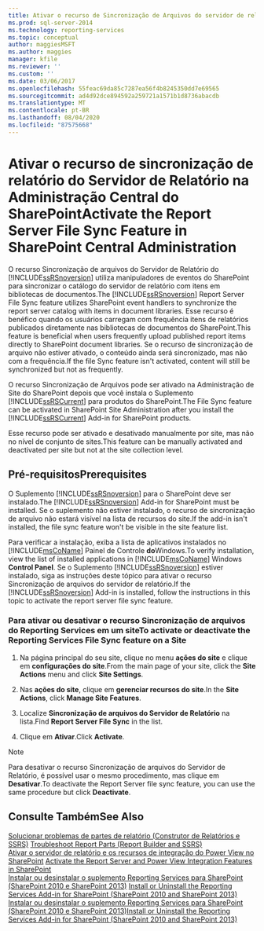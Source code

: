 ```yaml
---
title: Ativar o recurso de Sincronização de Arquivos do servidor de relatório na administração central do SharePoint | Microsoft Docs
ms.prod: sql-server-2014
ms.technology: reporting-services
ms.topic: conceptual
author: maggiesMSFT
ms.author: maggies
manager: kfile
ms.reviewer: ''
ms.custom: ''
ms.date: 03/06/2017
ms.openlocfilehash: 55feac69da85c7287ea56f4b8245350dd7e69565
ms.sourcegitcommit: ad4d92dce894592a259721a1571b1d8736abacdb
ms.translationtype: MT
ms.contentlocale: pt-BR
ms.lasthandoff: 08/04/2020
ms.locfileid: "87575668"
---
```

# <a name="activate-the-report-server-file-sync-feature-in-sharepoint-central-administration"></a><span data-ttu-id="e1a7e-102">Ativar o recurso de sincronização de relatório do Servidor de Relatório na Administração Central do SharePoint</span><span class="sxs-lookup"><span data-stu-id="e1a7e-102">Activate the Report Server File Sync Feature in SharePoint Central Administration</span></span>

<span data-ttu-id="e1a7e-103">O recurso Sincronização de arquivos do Servidor de Relatório do [!INCLUDE[ssRSnoversion](../includes/ssrsnoversion-md.md)] utiliza manipuladores de eventos do SharePoint para sincronizar o catálogo do servidor de relatório com itens em bibliotecas de documentos.</span><span class="sxs-lookup"><span data-stu-id="e1a7e-103">The [!INCLUDE[ssRSnoversion](../includes/ssrsnoversion-md.md)] Report Server File Sync feature utilizes SharePoint event handlers to synchronize the report server catalog with items in document libraries.</span></span> <span data-ttu-id="e1a7e-104">Esse recurso é benéfico quando os usuários carregam com frequência itens de relatórios publicados diretamente nas bibliotecas de documentos do SharePoint.</span><span class="sxs-lookup"><span data-stu-id="e1a7e-104">This feature is beneficial when users frequently upload published report items directly to SharePoint document libraries.</span></span> <span data-ttu-id="e1a7e-105">Se o recurso de sincronização de arquivo não estiver ativado, o conteúdo ainda será sincronizado, mas não com a frequência.</span><span class="sxs-lookup"><span data-stu-id="e1a7e-105">If the file Sync feature isn't activated, content will still be synchronized but not as frequently.</span></span>  
  
<span data-ttu-id="e1a7e-106">O recurso Sincronização de Arquivos pode ser ativado na Administração de Site do SharePoint depois que você instala o Suplemento [!INCLUDE[ssRSCurrent](../includes/ssrscurrent-md.md)] para produtos do SharePoint.</span><span class="sxs-lookup"><span data-stu-id="e1a7e-106">The File Sync feature can be activated in SharePoint Site Administration after you install the [!INCLUDE[ssRSCurrent](../includes/ssrscurrent-md.md)] Add-in for SharePoint products.</span></span>  
  
<span data-ttu-id="e1a7e-107">Esse recurso pode ser ativado e desativado manualmente por site, mas não no nível de conjunto de sites.</span><span class="sxs-lookup"><span data-stu-id="e1a7e-107">This feature can be manually activated and deactivated per site but not at the site collection level.</span></span>  
  
## <a name="prerequisites"></a><span data-ttu-id="e1a7e-108">Pré-requisitos</span><span class="sxs-lookup"><span data-stu-id="e1a7e-108">Prerequisites</span></span>  
 <span data-ttu-id="e1a7e-109">O Suplemento [!INCLUDE[ssRSnoversion](../includes/ssrsnoversion-md.md)] para o SharePoint deve ser instalado.</span><span class="sxs-lookup"><span data-stu-id="e1a7e-109">The [!INCLUDE[ssRSnoversion](../includes/ssrsnoversion-md.md)] Add-in for SharePoint must be installed.</span></span> <span data-ttu-id="e1a7e-110">Se o suplemento não estiver instalado, o recurso de sincronização de arquivo não estará visível na lista de recursos do site.</span><span class="sxs-lookup"><span data-stu-id="e1a7e-110">If the add-in isn't installed, the file sync feature won't be visible in the site feature list.</span></span>  
  
 <span data-ttu-id="e1a7e-111">Para verificar a instalação, exiba a lista de aplicativos instalados no [!INCLUDE[msCoName](../includes/msconame-md.md)] Painel de Controle **do**Windows.</span><span class="sxs-lookup"><span data-stu-id="e1a7e-111">To verify installation, view the list of installed applications in [!INCLUDE[msCoName](../includes/msconame-md.md)] Windows **Control Panel**.</span></span> <span data-ttu-id="e1a7e-112">Se o Suplemento [!INCLUDE[ssRSnoversion](../includes/ssrsnoversion-md.md)] estiver instalado, siga as instruções deste tópico para ativar o recurso Sincronização de arquivos do servidor de relatório.</span><span class="sxs-lookup"><span data-stu-id="e1a7e-112">If the [!INCLUDE[ssRSnoversion](../includes/ssrsnoversion-md.md)] Add-in is installed, follow the instructions in this topic to activate the report server file sync feature.</span></span>  
  
### <a name="to-activate-or-deactivate-the-reporting-services-file-sync-feature-on-a-site"></a><span data-ttu-id="e1a7e-113">Para ativar ou desativar o recurso Sincronização de arquivos do Reporting Services em um site</span><span class="sxs-lookup"><span data-stu-id="e1a7e-113">To activate or deactivate the Reporting Services File Sync feature on a Site</span></span>  
  
1.  <span data-ttu-id="e1a7e-114">Na página principal do seu site, clique no menu **ações do site** e clique em **configurações do site**.</span><span class="sxs-lookup"><span data-stu-id="e1a7e-114">From the main page of your site, click the **Site Actions** menu and click **Site Settings**.</span></span>  
  
2.  <span data-ttu-id="e1a7e-115">Nas **ações do site**, clique em **gerenciar recursos do site**.</span><span class="sxs-lookup"><span data-stu-id="e1a7e-115">In the **Site Actions**, click **Manage Site Features**.</span></span>  
  
3.  <span data-ttu-id="e1a7e-116">Localize **Sincronização de arquivos do Servidor de Relatório** na lista.</span><span class="sxs-lookup"><span data-stu-id="e1a7e-116">Find **Report Server File Sync** in the list.</span></span>  
  
4.  <span data-ttu-id="e1a7e-117">Clique em **Ativar**.</span><span class="sxs-lookup"><span data-stu-id="e1a7e-117">Click **Activate**.</span></span>  
  
> [!NOTE]  
>  <span data-ttu-id="e1a7e-118">Para desativar o recurso Sincronização de arquivos do Servidor de Relatório, é possível usar o mesmo procedimento, mas clique em **Desativar**.</span><span class="sxs-lookup"><span data-stu-id="e1a7e-118">To deactivate the Report Server file sync feature, you can use the same procedure but click **Deactivate**.</span></span>  
  
## <a name="see-also"></a><span data-ttu-id="e1a7e-119">Consulte Também</span><span class="sxs-lookup"><span data-stu-id="e1a7e-119">See Also</span></span>  
 <span data-ttu-id="e1a7e-120">[Solucionar problemas de partes de relatório &#40;Construtor de Relatórios e SSRS&#41;](report-parts-report-builder-and-ssrs.md) </span><span class="sxs-lookup"><span data-stu-id="e1a7e-120">[Troubleshoot Report Parts &#40;Report Builder and SSRS&#41;](report-parts-report-builder-and-ssrs.md) </span></span>  
 <span data-ttu-id="e1a7e-121">[Ativar o servidor de relatório e os recursos de integração do Power View no SharePoint](activate-the-report-server-and-power-view-integration-features-in-sharepoint.md) </span><span class="sxs-lookup"><span data-stu-id="e1a7e-121">[Activate the Report Server and Power View Integration Features in SharePoint](activate-the-report-server-and-power-view-integration-features-in-sharepoint.md) </span></span>  
 <span data-ttu-id="e1a7e-122">[Instalar ou desinstalar o suplemento Reporting Services para SharePoint &#40;SharePoint 2010 e SharePoint 2013&#41;](install-windows/install-or-uninstall-the-reporting-services-add-in-for-sharepoint.md) </span><span class="sxs-lookup"><span data-stu-id="e1a7e-122">[Install or Uninstall the Reporting Services Add-in for SharePoint &#40;SharePoint 2010 and SharePoint 2013&#41;](install-windows/install-or-uninstall-the-reporting-services-add-in-for-sharepoint.md) </span></span>  
 [<span data-ttu-id="e1a7e-123">Instalar ou desinstalar o suplemento Reporting Services para SharePoint &#40;SharePoint 2010 e SharePoint 2013&#41;</span><span class="sxs-lookup"><span data-stu-id="e1a7e-123">Install or Uninstall the Reporting Services Add-in for SharePoint &#40;SharePoint 2010 and SharePoint 2013&#41;</span></span>](install-windows/install-or-uninstall-the-reporting-services-add-in-for-sharepoint.md)  
  
  
